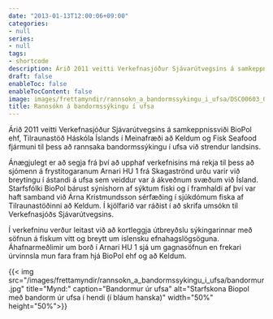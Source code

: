 ```yaml
---
date: "2013-01-13T12:00:06+09:00"
categories:
- null
series:
- null
tags:
- shortcode
description: Árið 2011 veitti Verkefnasjóður Sjávarútvegsins á samkeppnissviði  BioPol ehf, Tilraunastöð Háskóla Íslands í Meinafræði að Keldum og Fisk Seafood fjármuni til þess að rannsaka bandormssýkingu í ufsa við strendur landsins. Ánægjulegt er að segja frá því að upphaf verkefnisins má rekja til þess að sjómenn á frystitogaranum Arnari HU 1 frá Skagaströnd...
draft: false
enableToc: false
enableTocContent: false
image: images/frettamyndir/rannsokn_a_bandormssykingu_i_ufsa/DSC00603_0.JPEG
title: Rannsókn á bandormssýkingu í ufsa
---
```



Árið 2011 veitti Verkefnasjóður Sjávarútvegsins á samkeppnissviði  BioPol ehf, Tilraunastöð Háskóla Íslands í Meinafræði að Keldum og Fisk Seafood fjármuni til þess að rannsaka bandormssýkingu í ufsa við strendur landsins.

Ánægjulegt er að segja frá því að upphaf verkefnisins má rekja til þess að sjómenn á frystitogaranum Arnari HU 1 frá Skagaströnd urðu varir við breytingu í ástandi á ufsa sem veiddur var á ákveðnum svæðum við Ísland. Starfsfólki BioPol bárust sýnishorn af sýktum fiski og í framhaldi af því var haft samband við Árna Kristmundsson sérfæðing í sjúkdómum fiska af Tilraunastöðinni að Keldum. Í kjölfarið var ráðist í að skrifa umsókn til Verkefnasjóðs Sjávarútvegsins.

Í verkefninu verður leitast við að kortleggja útbreyðslu sýkingarinnar með söfnun á fiskum vítt og breytt um íslensku efnahagslögsöguna. Áhafnarmeðlimir um borð í Arnari HU 1 sjá um gagnasöfnun en frekari úrvinnsla mun fara fram hjá BioPol ehf og að Keldum.

{{< img src="/images/frettamyndir/rannsokn_a_bandormssykingu_i_ufsa/bandormur.jpg" title="Mynd:" caption="Bandormur úr ufsa" alt="Starfskona Biopol með bandorm úr ufsa í hendi (í bláum hanska)" width="50%" height="50%">}}
